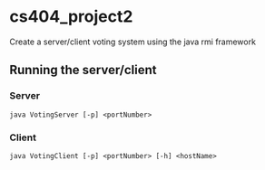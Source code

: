 # cs404_project2
Create a server/client voting system using the java rmi framework

## Running the server/client
### Server
```
java VotingServer [-p] <portNumber>
```
### Client
```
java VotingClient [-p] <portNumber> [-h] <hostName>
```
